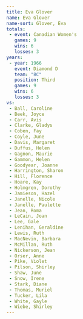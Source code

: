 ```yaml
---
title: Eva Glover
name: Eva Glover
name-sort: Glover, Eva
totals:
 - event: Canadian Women's
   games: 9
   wins: 6
   losses: 3
years:
 - year: 1966
   event: Diamond D
   team: "BC"
   position: Third
   games: 9
   wins: 6
   losses: 3
vs:
 - Ball, Caroline
 - Beek, Joyce
 - Carr, Avis
 - Clarke, Gladys
 - Coben, Fay
 - Coyle, June
 - Davis, Margaret
 - Duffus, Helen
 - Gagnon, Maurie
 - Gammon, Helen
 - Goodyear, Joanne
 - Harrington, Sharon
 - Hill, Florence
 - Hoare, Kay
 - Holmgren, Dorothy
 - Jamieson, Hazel
 - Janelle, Nicole
 - Janelle, Paulette
 - Jean, Roma
 - LeCain, Joan
 - Lee, Gale
 - Lenihan, Geraldine
 - Lewis, Ruth
 - MacNevin, Barbara
 - McMillan, Ruth
 - Nickerson, Jean
 - Orser, Anne
 - Pike, Violet
 - Pilson, Shirley
 - Shaw, June
 - Snow, Irene
 - Stark, Diane
 - Thomas, Muriel
 - Tucker, Lila
 - White, Gayle
 - Wiebe, Shirley
---
```

